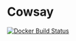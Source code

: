 # Cowsay

<a href="https://hub.docker.com/r/matsen/cowsay-test/">
  <img src="https://img.shields.io/docker/build/matsen/cowsay-test.svg" alt="Docker Build Status">
</a>



